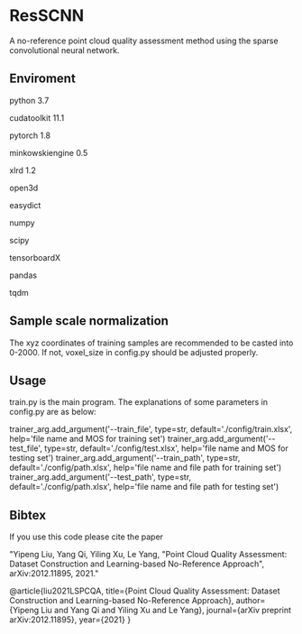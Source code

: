 # ResSCNN

A no-reference point cloud quality assessment method using the sparse convolutional neural network.

Enviroment
-----------

python 3.7

cudatoolkit 11.1

pytorch 1.8

minkowskiengine 0.5

xlrd 1.2

open3d

easydict

numpy

scipy

tensorboardX

pandas

tqdm

Sample scale normalization
-----------
The xyz coordinates of training samples are recommended to be casted into 0-2000. If not, voxel_size in config.py should be adjusted properly.

Usage
-----------
train.py is the main program. The explanations of some parameters in config.py are as below:

trainer_arg.add_argument('--train_file', type=str, default='./config/train.xlsx', help='file name and MOS for training set')
trainer_arg.add_argument('--test_file', type=str, default='./config/test.xlsx', help='file name and MOS for testing set')
trainer_arg.add_argument('--train_path', type=str, default='./config/path.xlsx', help='file name and file path for training set')
trainer_arg.add_argument('--test_path', type=str, default='./config/path.xlsx', help='file name and file path for testing set')



Bibtex
-----------
If you use this code please cite the paper

"Yipeng Liu, Yang Qi, Yiling Xu, Le Yang, "Point Cloud Quality Assessment: Dataset Construction and Learning-based No-Reference Approach", arXiv:2012.11895, 2021."

@article{liu2021LSPCQA,
    title={Point Cloud Quality Assessment: Dataset Construction and Learning-based No-Reference Approach},
    author={Yipeng Liu and Yang Qi and Yiling Xu and Le Yang},
    journal={arXiv preprint arXiv:2012.11895},
    year={2021}
}

